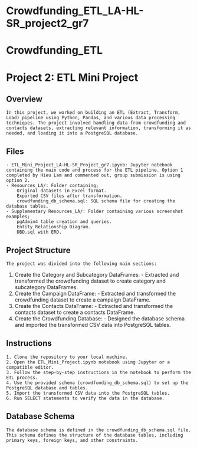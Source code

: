 # Crowdfunding_ETL_LA-HL-SR_project2_gr7
# Crowdfunding_ETL
# Project 2: ETL Mini Project
## Overview
    In this project, we worked on building an ETL (Extract, Transform, Load) pipeline using Python, Pandas, and various data processing techniques. The project involved handling data from crowdfunding and contacts datasets, extracting relevant information, transforming it as needed, and loading it into a PostgreSQL database.
## Files
    - ETL_Mini_Project_LA-HL-SR_Project_gr7.ipynb: Jupyter notebook containing the main code and process for the ETL pipeline. Option 1             completed by Hieu Lam and commented out, group submission is using option 2.
    - Resources_LA/: Folder containing;
        Original datasets in Excel format.
        Exported CSV files after transformation.
        crowdfunding_db_schema.sql: SQL schema file for creating the database tables.
    - Supplementary Resources_LA/: Folder containing various screenshot examples; 
        pgAdmin4 table creation and queries. 
        Entity Relationship Diagram. 
        DBD.sql with ERD.
## Project Structure
    The project was divided into the following main sections:
  1. Create the Category and Subcategory DataFrames:
    - Extracted and transformed the crowdfunding dataset to create category and subcategory DataFrames.
  2. Create the Campaign DataFrame:
    - Extracted and transformed the crowdfunding dataset to create a campaign DataFrame.
  3. Create the Contacts DataFrame:
    - Extracted and transformed the contacts dataset to create a contacts DataFrame.
  4. Create the Crowdfunding Database:
    - Designed the database schema and imported the transformed CSV data into PostgreSQL tables.
## Instructions
    1. Clone the repository to your local machine.
    2. Open the ETL_Mini_Project.ipynb notebook using Jupyter or a compatible editor.
    3. Follow the step-by-step instructions in the notebook to perform the ETL process.
    4. Use the provided schema (crowdfunding_db_schema.sql) to set up the PostgreSQL database and tables.
    5. Import the transformed CSV data into the PostgreSQL tables.
    6. Run SELECT statements to verify the data in the database.
## Database Schema
    The database schema is defined in the crowdfunding_db_schema.sql file. This schema defines the structure of the database tables, including primary keys, foreign keys, and other constraints.
